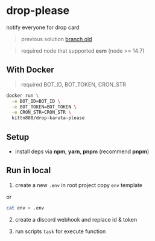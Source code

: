 # drop-please

notify everyone for drop card

> previous solution [branch old](https://github.com/jungai/drop-please/tree/old)

> required node that supported **esm** (node >= 14.7)

## With Docker

> required BOT_ID, BOT_TOKEN, CRON_STR

```bash
docker run \
  -e BOT_ID=BOT_ID \
  -e BOT_TOKEN=BOT_TOKEN \
  -e CRON_STR=CRON_STR \
  kittn888/drop-karuta-please
```

## Setup

- install deps via **npm**, **yarn**, **pnpm** (recommend **pnpm**)

## Run in local

1. create a new `.env` in root project copy `env` template

or

```bash
cat env > .env
```

2. create a discord webhook and replace id & token

3. run scripts `task` for execute function

